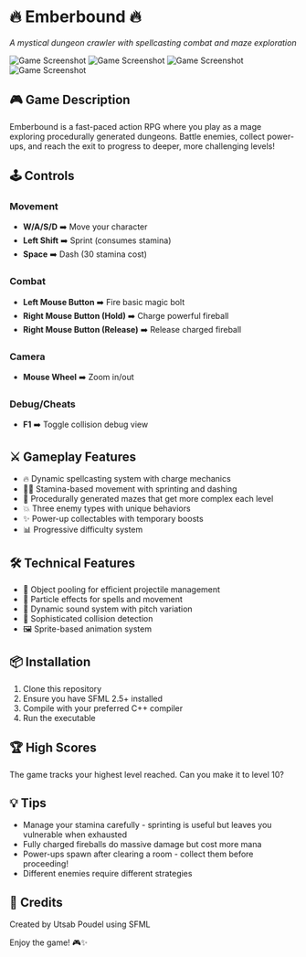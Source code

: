# 🔥 Emberbound 🔥

*A mystical dungeon crawler with spellcasting combat and maze exploration*

![Game Screenshot](screenshot/12) ![Game Screenshot](screenshot/13) ![Game Screenshot](screenshot/14 ) ![Game Screenshot](screenshot/15)

## 🎮 Game Description
Emberbound is a fast-paced action RPG where you play as a mage exploring procedurally generated dungeons. Battle enemies, collect power-ups, and reach the exit to progress to deeper, more challenging levels!

## 🕹️ Controls

### Movement
- **W/A/S/D** ➡️ Move your character  
- **Left Shift** ➡️ Sprint (consumes stamina)  
- **Space** ➡️ Dash (30 stamina cost)  

### Combat
- **Left Mouse Button** ➡️ Fire basic magic bolt  
- **Right Mouse Button (Hold)** ➡️ Charge powerful fireball  
- **Right Mouse Button (Release)** ➡️ Release charged fireball  

### Camera
- **Mouse Wheel** ➡️ Zoom in/out  

### Debug/Cheats
- **F1** ➡️ Toggle collision debug view  

## ⚔️ Gameplay Features
- 🔥 Dynamic spellcasting system with charge mechanics
- 🏃‍♂️ Stamina-based movement with sprinting and dashing
- 🧩 Procedurally generated mazes that get more complex each level
- 💥 Three enemy types with unique behaviors
- ✨ Power-up collectables with temporary boosts
- 📊 Progressive difficulty system

## 🛠️ Technical Features
- 🔄 Object pooling for efficient projectile management
- 🎨 Particle effects for spells and movement
- 🎼 Dynamic sound system with pitch variation
- 🧱 Sophisticated collision detection
- 🖼️ Sprite-based animation system

## 📦 Installation
1. Clone this repository
2. Ensure you have SFML 2.5+ installed
3. Compile with your preferred C++ compiler
4. Run the executable

## 🏆 High Scores
The game tracks your highest level reached. Can you make it to level 10?

## 💡 Tips
- Manage your stamina carefully - sprinting is useful but leaves you vulnerable when exhausted
- Fully charged fireballs do massive damage but cost more mana
- Power-ups spawn after clearing a room - collect them before proceeding!
- Different enemies require different strategies

## 📜 Credits
Created by Utsab Poudel using SFML

Enjoy the game! 🎮✨
